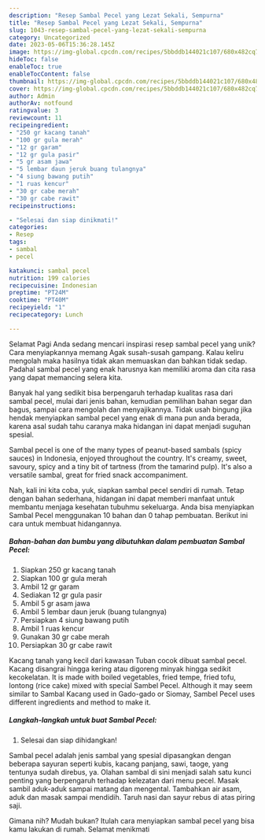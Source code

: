 ```yaml
---
description: "Resep Sambal Pecel yang Lezat Sekali, Sempurna"
title: "Resep Sambal Pecel yang Lezat Sekali, Sempurna"
slug: 1043-resep-sambal-pecel-yang-lezat-sekali-sempurna
category: Uncategorized
date: 2023-05-06T15:36:28.145Z
image: https://img-global.cpcdn.com/recipes/5bbddb144021c107/680x482cq70/sambal-pecel-foto-resep-utama.jpg
hideToc: false
enableToc: true
enableTocContent: false
thumbnail: https://img-global.cpcdn.com/recipes/5bbddb144021c107/680x482cq70/sambal-pecel-foto-resep-utama.jpg
cover: https://img-global.cpcdn.com/recipes/5bbddb144021c107/680x482cq70/sambal-pecel-foto-resep-utama.jpg
author: Admin
authorAv: notfound
ratingvalue: 3
reviewcount: 11
recipeingredient:
- "250 gr kacang tanah"
- "100 gr gula merah"
- "12 gr garam"
- "12 gr gula pasir"
- "5 gr asam jawa"
- "5 lembar daun jeruk buang tulangnya"
- "4 siung bawang putih"
- "1 ruas kencur"
- "30 gr cabe merah"
- "30 gr cabe rawit"
recipeinstructions:

- "Selesai dan siap dinikmati!"
categories:
- Resep
tags:
- sambal
- pecel

katakunci: sambal pecel 
nutrition: 199 calories
recipecuisine: Indonesian
preptime: "PT24M"
cooktime: "PT40M"
recipeyield: "1"
recipecategory: Lunch

---
```



Selamat Pagi Anda sedang mencari inspirasi resep sambal pecel yang unik? Cara menyiapkannya memang Agak susah-susah gampang. Kalau keliru mengolah maka hasilnya tidak akan memuaskan dan bahkan tidak sedap. Padahal sambal pecel yang enak harusnya kan memiliki aroma dan cita rasa yang dapat memancing selera kita.


Banyak hal yang sedikit bisa berpengaruh terhadap kualitas rasa dari sambal pecel, mulai dari jenis bahan, kemudian pemilihan bahan segar dan bagus, sampai cara mengolah dan menyajikannya. Tidak usah bingung jika hendak menyiapkan sambal pecel yang enak di mana pun anda berada, karena asal sudah tahu caranya maka hidangan ini dapat menjadi suguhan spesial.

Sambal pecel is one of the many types of peanut-based sambals (spicy sauces) in Indonesia, enjoyed throughout the country. It&#39;s creamy, sweet, savoury, spicy and a tiny bit of tartness (from the tamarind pulp). It&#39;s also a versatile sambal, great for fried snack accompaniment.


Nah, kali ini kita coba, yuk, siapkan sambal pecel sendiri di rumah. Tetap dengan bahan sederhana, hidangan ini dapat memberi manfaat untuk membantu menjaga kesehatan tubuhmu sekeluarga. Anda bisa menyiapkan Sambal Pecel menggunakan 10 bahan dan 0 tahap pembuatan. Berikut ini cara untuk membuat hidangannya.

<!--inarticleads1-->

##### Bahan-bahan dan bumbu yang dibutuhkan dalam pembuatan Sambal Pecel:

1. Siapkan 250 gr kacang tanah
1. Siapkan 100 gr gula merah
1. Ambil 12 gr garam
1. Sediakan 12 gr gula pasir
1. Ambil 5 gr asam jawa
1. Ambil 5 lembar daun jeruk (buang tulangnya)
1. Persiapkan 4 siung bawang putih
1. Ambil 1 ruas kencur
1. Gunakan 30 gr cabe merah
1. Persiapkan 30 gr cabe rawit


Kacang tanah yang kecil dari kawasan Tuban cocok dibuat sambal pecel. Kacang disangrai hingga kering atau digoreng minyak hingga sedikit kecokelatan. It is made with boiled vegetables, fried tempe, fried tofu, lontong (rice cake) mixed with special Sambel Pecel. Although it may seem similar to Sambal Kacang used in Gado-gado or Siomay, Sambel Pecel uses different ingredients and method to make it. 

<!--inarticleads2-->

##### Langkah-langkah untuk buat Sambal Pecel:


1. Selesai dan siap dihidangkan!

Sambal pecel adalah jenis sambal yang spesial dipasangkan dengan beberapa sayuran seperti kubis, kacang panjang, sawi, taoge, yang tentunya sudah direbus, ya. Olahan sambal di sini menjadi salah satu kunci penting yang berpengaruh terhadap kelezatan dari menu pecel. Masak sambil aduk-aduk sampai matang dan mengental. Tambahkan air asam, aduk dan masak sampai mendidih. Taruh nasi dan sayur rebus di atas piring saji. 

Gimana nih? Mudah bukan? Itulah cara menyiapkan sambal pecel yang bisa kamu lakukan di rumah. Selamat menikmati
